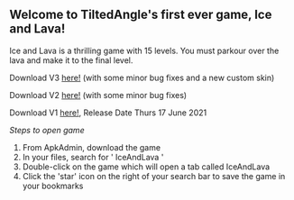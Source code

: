 
## Welcome to TiltedAngle's first ever game, Ice and Lava!

Ice and Lava is a thrilling game with 15 levels. You must parkour over the lava and make it to the final level. 

Download V3 [here!](https://apkadmin.com/4opx7we3wm7b/Ice_And_Lava_Version_3.0.html.html) (with some minor bug fixes and a new custom skin) 

Download V2 [here!](https://apkadmin.com/qe1h3xlemdn0/IceAndLava_launcher_v2.html.html) (with some minor bug fixes) 

Download V1 [here!](https://apkadmin.com/xz04xmovym1i/IceAndLava.html.html), Release Date Thurs 17 June 2021

*_Steps to open game_*

1. From ApkAdmin, download the game
2. In your files, search for ' IceAndLava ' 
3. Double-click on the game which will open a tab called IceAndLava
4. Click the 'star' icon on the right of your search bar to save the game in your bookmarks

